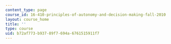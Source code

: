 ```yaml
---
content_type: page
course_id: 16-410-principles-of-autonomy-and-decision-making-fall-2010
layout: course_home
title: ''
type: course
uid: b72af773-b937-89f7-694a-6761515911f7
---
```

